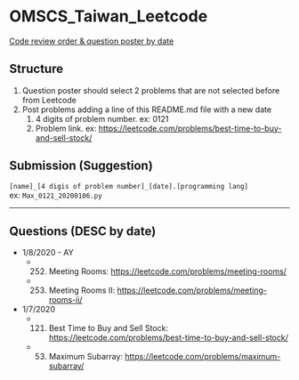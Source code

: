 # OMSCS_Taiwan_Leetcode

[Code review order & question poster by date](https://docs.google.com/spreadsheets/d/1KuYh8kk7TYKueuf9kOcd6wOhi51u3vo6dusqaNzK1ik/edit#gid=0)

## Structure
1. Question poster should select 2 problems that are not selected before from Leetcode  
2. Post problems adding a line of this README.md file with a new date  
    1. 4 digits of problem number. ex: 0121  
    2. Problem link. ex: https://leetcode.com/problems/best-time-to-buy-and-sell-stock/  

## Submission (Suggestion)
`[name]_[4 digis of problem number]_[date].[programming lang]`  
ex: `Max_0121_20200106.py`  

---
## Questions (DESC by date)
- 1/8/2020 - AY
  - 252. Meeting Rooms: https://leetcode.com/problems/meeting-rooms/
  - 253. Meeting Rooms II: https://leetcode.com/problems/meeting-rooms-ii/
- 1/7/2020
  - 0121. Best Time to Buy and Sell Stock: https://leetcode.com/problems/best-time-to-buy-and-sell-stock/
  - 0053. Maximum Subarray: https://leetcode.com/problems/maximum-subarray/